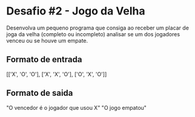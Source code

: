 # Desafio #2 - Jogo da Velha

Desenvolva um pequeno programa que consiga ao receber um placar de joga da velha (completo ou incompleto) analisar se um dos jogadores venceu ou se houve um empate.

## Formato de entrada
[['X', 'O', 'O'],
['X', 'X', 'O'],
['O', 'X', 'O']]

## Formato de saida
"O vencedor é o jogador que usou X"
"O jogo empatou"